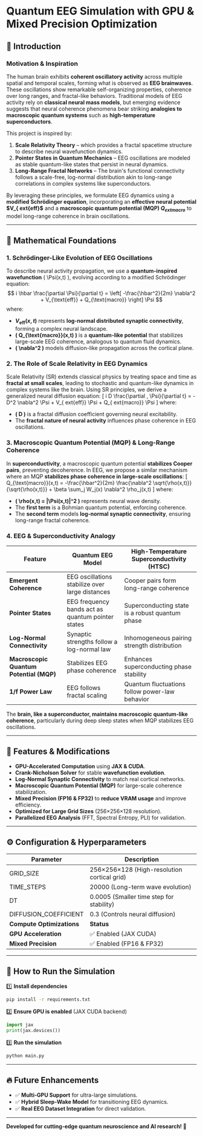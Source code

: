 # Quantum EEG Simulation with GPU & Mixed Precision Optimization

## 📌 Introduction
### **Motivation & Inspiration**
The human brain exhibits **coherent oscillatory activity** across multiple spatial and temporal scales, forming what is observed as **EEG brainwaves**. These oscillations show remarkable self-organizing properties, coherence over long ranges, and fractal-like behaviors. Traditional models of EEG activity rely on **classical neural mass models**, but emerging evidence suggests that neural coherence phenomena bear striking **analogies to macroscopic quantum systems** such as **high-temperature superconductors**.

This project is inspired by:
1. **Scale Relativity Theory** – which provides a fractal spacetime structure to describe neural wavefunction dynamics.
2. **Pointer States in Quantum Mechanics** – EEG oscillations are modeled as stable quantum-like states that persist in neural dynamics.
3. **Long-Range Fractal Networks** – The brain's functional connectivity follows a scale-free, log-normal distribution akin to long-range correlations in complex systems like superconductors.

By leveraging these principles, we formulate EEG dynamics using a **modified Schrödinger equation**, incorporating an **effective neural potential $V_{	ext{eff}$** and a **macroscopic quantum potential (MQP) $Q_{	ext{macro}}$** to model long-range coherence in brain oscillations.

---
## 🔬 **Mathematical Foundations**
### **1. Schrödinger-Like Evolution of EEG Oscillations**
To describe neural activity propagation, we use a **quantum-inspired wavefunction** \( \Psi(x,t) \), evolving according to a modified Schrödinger equation:
$$
 i \hbar \frac{\partial \Psi}{\partial t} = \left[ -\frac{\hbar^2}{2m} \nabla^2 + V_{\text{eff}} + Q_{\text{macro}} \right] \Psi
$$
where:
- **$V_{\text{eff}}(x,t)$** represents **log-normal distributed synaptic connectivity**, forming a complex neural landscape.
- **\( Q_{\text{macro}}(x,t) \)** is a **quantum-like potential** that stabilizes large-scale EEG coherence, analogous to quantum fluid dynamics.
- **\( \nabla^2 \)** models diffusion-like propagation across the cortical plane.

### **2. The Role of Scale Relativity in EEG Dynamics**
Scale Relativity (SR) extends classical physics by treating space and time as **fractal at small scales**, leading to stochastic and quantum-like dynamics in complex systems like the brain. Using SR principles, we derive a generalized neural diffusion equation:
\[
 i D \frac{\partial \, \Psi}{\partial t} = -D^2 \nabla^2 \Psi + V_{	ext{eff}} \Psi + Q_{	ext{macro}} \Psi
\]
where:
- **\( D \)** is a fractal diffusion coefficient governing neural excitability.
- The **fractal nature of neural activity** influences phase coherence in EEG oscillations.

### **3. Macroscopic Quantum Potential (MQP) & Long-Range Coherence**
In **superconductivity**, a macroscopic quantum potential **stabilizes Cooper pairs**, preventing decoherence. In EEG, we propose a similar mechanism where an MQP **stabilizes phase coherence in large-scale oscillations**:
\[
 Q_{\text{macro}}(x,t) = -\frac{\hbar^2}{2m} \frac{\nabla^2 \sqrt{\rho(x,t)}}{\sqrt{\rho(x,t)}} + \beta \sum_j W_j(x) \nabla^2 \rho_j(x,t)
\]
where:
- **\( \rho(x,t) = |\Psi(x,t)|^2 \)** represents neural wave density.
- The **first term** is a Bohmian quantum potential, enforcing coherence.
- The **second term** models **log-normal synaptic connectivity**, ensuring long-range fractal coherence.

### **4. EEG & Superconductivity Analogy**
| **Feature** | **Quantum EEG Model** | **High-Temperature Superconductivity (HTSC)** |
|------------|----------------|-------------------------------|
| **Emergent Coherence** | EEG oscillations stabilize over large distances | Cooper pairs form long-range coherence |
| **Pointer States** | EEG frequency bands act as quantum pointer states | Superconducting state is a robust quantum phase |
| **Log-Normal Connectivity** | Synaptic strengths follow a log-normal law | Inhomogeneous pairing strength distribution |
| **Macroscopic Quantum Potential (MQP)** | Stabilizes EEG phase coherence | Enhances superconducting phase stability |
| **1/f Power Law** | EEG follows fractal scaling | Quantum fluctuations follow power-law behavior |

The **brain, like a superconductor, maintains macroscopic quantum-like coherence**, particularly during deep sleep states when MQP stabilizes EEG oscillations.

---
## 🚀 **Features & Modifications**
- **GPU-Accelerated Computation** using **JAX & CUDA**.
- **Crank-Nicholson Solver** for stable **wavefunction evolution**.
- **Log-Normal Synaptic Connectivity** to match real cortical networks.
- **Macroscopic Quantum Potential (MQP)** for large-scale coherence stabilization.
- **Mixed Precision (FP16 & FP32)** to **reduce VRAM usage** and improve efficiency.
- **Optimized for Large Grid Sizes** (256×256×128 resolution).
- **Parallelized EEG Analysis** (FFT, Spectral Entropy, PLI) for validation.

---
## ⚙️ Configuration & Hyperparameters
| Parameter | Description |
|-----------|-------------|
| GRID_SIZE | 256×256×128 (High-resolution cortical grid) |
| TIME_STEPS | 20000 (Long-term wave evolution) |
| DT | 0.0005 (Smaller time step for stability) |
| DIFFUSION_COEFFICIENT | 0.3 (Controls neural diffusion) |
| **Compute Optimizations** | **Status** |
| **GPU Acceleration** | ✅ Enabled (JAX CUDA) |
| **Mixed Precision** | ✅ Enabled (FP16 & FP32) |

---
## 🔧 **How to Run the Simulation**
1️⃣ **Install dependencies**
```bash
pip install -r requirements.txt
```
2️⃣ **Ensure GPU is enabled** (JAX CUDA backend)
```python
import jax
print(jax.devices())
```
3️⃣ **Run the simulation**
```bash
python main.py
```

---
## 🔥 **Future Enhancements**
- ✅ **Multi-GPU Support** for ultra-large simulations.
- ✅ **Hybrid Sleep-Wake Model** for transitioning EEG dynamics.
- ✅ **Real EEG Dataset Integration** for direct validation.

---
**Developed for cutting-edge quantum neuroscience and AI research! 🚀**
